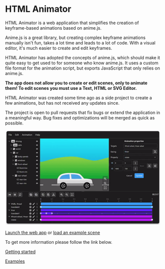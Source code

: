 # HTML Animator

HTML Animator is a web application that simplifies the creation of keyframe-based animations based on anime.js.

Anime.js is a great library, but creating complex keyframe animations manually isn't fun, takes a lot time and leads to a lot of code. With a visual editor, it's much easier to create and edit keyframes.

HTML Animator has adopted the concepts of anime.js, which should make it quite easy to get used to for someone who know anime.js. It uses a custom file format for the animation script, but exports JavaScript that only relies on anime.js.

**The app does not allow you to create or edit scenes, only to animate them! To edit scenes you must use a Text, HTML or SVG Editor.**

HTML Animator was created some time ago as a side project to create a few animations, but has not received any updates since.

The project is open to pull requests that fix bugs or extend the application in a meaningful way. Bug fixes and optimizations will be merged as quick as possible.

![Application UI](./public/documentation/application.gif)

[Launch the web app](https://html-animator.github.io) or [load an example scene](https://html-animator.github.io/?sceneUrl=%2Fexamples%2Fdriving.svg&scriptUrl=%2Fexamples%2Fdriving.htani)

To get more information please follow the link below.

[Getting started](https://github.com/html-animator/html-animator/wiki/Getting-started)

[Examples](https://github.com/html-animator/html-animator/wiki/Examples)
